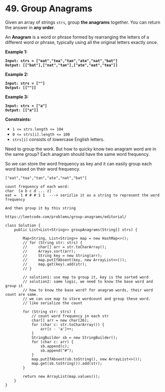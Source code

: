 # 49. Group Anagrams

Given an array of strings `strs`, group **the anagrams** together. You can return the answer in **any order**.

An **Anagram** is a word or phrase formed by rearranging the letters of a different word or phrase, typically using all the original letters exactly once.

&#x20;

**Example 1:**

<pre><code><strong>Input: strs = ["eat","tea","tan","ate","nat","bat"]
</strong><strong>Output: [["bat"],["nat","tan"],["ate","eat","tea"]]
</strong></code></pre>

**Example 2:**

<pre><code><strong>Input: strs = [""]
</strong><strong>Output: [[""]]
</strong></code></pre>

**Example 3:**

<pre><code><strong>Input: strs = ["a"]
</strong><strong>Output: [["a"]]
</strong></code></pre>

&#x20;

**Constraints:**

* `1 <= strs.length <= 104`
* `0 <= strs[i].length <= 100`
* `strs[i]` consists of lowercase English letters.

Need to group the work. But how to quicky know two anagram word are in the same group? Each anagram should have the same word frequency.

So we can store the word frequency as key and it can easily group each word based on their word frequency.

```
["eat","tea","tan","ate","nat","bat"]

count frequency of each word: 
char  [a b c d ... z]
eat =  1 # # # 1 1  ---> serizlie it as a string to represent the word frequency

And then group it by this string

https://leetcode.com/problems/group-anagrams/editorial/
```

```
class Solution {
    public List<List<String>> groupAnagrams(String[] strs) {
    
        Map<String, List<String>> map = new HashMap<>();
        // for (String str: strs) {
        //     char[] arr = str.toCharArray();
        //     Arrays.sort(arr);
        //     String key = new String(arr);
        //     map.putIfAbsent(key, new ArrayList<>());
        //     map.get(key).add(str);
        // }

        // solution1: use map to group it, key is the sorted word
        // solution2: same logic, we need to know the base word and group it
        // how to know the base word? for anagram words, their word count are same.
        // we can use map to store wordcount and group these word. 
        // like serialize the count

        for (String str: strs) {
            // count word frequency in each str
            char[] arr = new char[26];
            for (char c: str.toCharArray()) {
                arr[c - 'a']++;
            }
            StringBuilder sb = new StringBuilder();
            for (char c: arr) {
                sb.append(c);
                sb.append("#");
            }
            map.putIfAbsent(sb.toString(), new ArrayList<>());
            map.get(sb.toString()).add(str);
        }

        return new ArrayList(map.values());
    }
}
```
